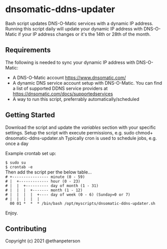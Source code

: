 # dnsomatic-ddns-updater
Bash script updates DNS-O-Matic services with a dynamic IP address. Running
this script daily will update your dynamic IP address with DNS-O-Matic if your
IP address changes or it's the 14th or 28th of the month. 

## Requirements
The following is needed to sync your dynamic IP address with DNS-O-Matic:  
* A DNS-O-Matic account <https://www.dnsomatic.com/>
* A dynamic DNS service account setup with DNS-O-Matic. You can find a list of supported DDNS service providers at <https://dnsomatic.com/docs/supportedservices>
* A way to run this script, preferrably automatically/scheduled

## Getting Started
Download the script and update the _variables_ section with your specific
settings. Setup the script with execute permissions, e.g. sudo chmod+ dnsomatic-ddns-updater<span>.sh 
Typically cron is used to schedule jobs, e.g. once a day

Example crontab set up:  

`$ sudo su `  
`$ crontab -e`  
Then add the script per the below table...  
`# +---------------- minute (0 - 59)`  
`# |  +------------- hour (0 - 23)`  
`# |  |  +---------- day of month (1 - 31)`  
`# |  |  |  +------- month (1 - 12)`  
`# |  |  |  |  +---- day of week (0 - 6) (Sunday=0 or 7)`  
`# |  |  |  |  |`  
`  00 01 *  *  * /bin/bash /opt/myscripts/dnsomatic-ddns-updater.sh `  

Enjoy.

## Contributing

Copyright (c) 2021 @ethanpeterson
